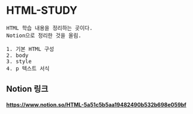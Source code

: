 # HTML-STUDY

<pre>
HTML 학습 내용을 정리하는 곳이다.
Notion으로 정리한 것을 올림.

1. 기본 HTML 구성
2. body
3. style
4. p 텍스트 서식
</pre>

## Notion 링크

#### https://www.notion.so/HTML-5a51c5b5aa19482490b532b698e059bf

